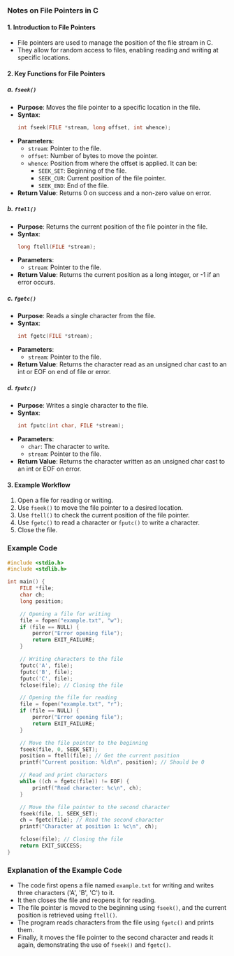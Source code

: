 ### Notes on File Pointers in C

#### 1. Introduction to File Pointers
- File pointers are used to manage the position of the file stream in C.
- They allow for random access to files, enabling reading and writing at specific locations.

#### 2. Key Functions for File Pointers

##### a. `fseek()`
- **Purpose**: Moves the file pointer to a specific location in the file.
- **Syntax**:
  ```c
  int fseek(FILE *stream, long offset, int whence);
  ```
- **Parameters**:
  - `stream`: Pointer to the file.
  - `offset`: Number of bytes to move the pointer.
  - `whence`: Position from where the offset is applied. It can be:
    - `SEEK_SET`: Beginning of the file.
    - `SEEK_CUR`: Current position of the file pointer.
    - `SEEK_END`: End of the file.
- **Return Value**: Returns 0 on success and a non-zero value on error.

##### b. `ftell()`
- **Purpose**: Returns the current position of the file pointer in the file.
- **Syntax**:
  ```c
  long ftell(FILE *stream);
  ```
- **Parameters**:
  - `stream`: Pointer to the file.
- **Return Value**: Returns the current position as a long integer, or -1 if an error occurs.

##### c. `fgetc()`
- **Purpose**: Reads a single character from the file.
- **Syntax**:
  ```c
  int fgetc(FILE *stream);
  ```
- **Parameters**:
  - `stream`: Pointer to the file.
- **Return Value**: Returns the character read as an unsigned char cast to an int or EOF on end of file or error.

##### d. `fputc()`
- **Purpose**: Writes a single character to the file.
- **Syntax**:
  ```c
  int fputc(int char, FILE *stream);
  ```
- **Parameters**:
  - `char`: The character to write.
  - `stream`: Pointer to the file.
- **Return Value**: Returns the character written as an unsigned char cast to an int or EOF on error.

#### 3. Example Workflow
1. Open a file for reading or writing.
2. Use `fseek()` to move the file pointer to a desired location.
3. Use `ftell()` to check the current position of the file pointer.
4. Use `fgetc()` to read a character or `fputc()` to write a character.
5. Close the file.

### Example Code

```c
#include <stdio.h>
#include <stdlib.h>

int main() {
    FILE *file;
    char ch;
    long position;

    // Opening a file for writing
    file = fopen("example.txt", "w");
    if (file == NULL) {
        perror("Error opening file");
        return EXIT_FAILURE;
    }

    // Writing characters to the file
    fputc('A', file);
    fputc('B', file);
    fputc('C', file);
    fclose(file); // Closing the file

    // Opening the file for reading
    file = fopen("example.txt", "r");
    if (file == NULL) {
        perror("Error opening file");
        return EXIT_FAILURE;
    }

    // Move the file pointer to the beginning
    fseek(file, 0, SEEK_SET);
    position = ftell(file); // Get the current position
    printf("Current position: %ld\n", position); // Should be 0

    // Read and print characters
    while ((ch = fgetc(file)) != EOF) {
        printf("Read character: %c\n", ch);
    }

    // Move the file pointer to the second character
    fseek(file, 1, SEEK_SET);
    ch = fgetc(file); // Read the second character
    printf("Character at position 1: %c\n", ch);

    fclose(file); // Closing the file
    return EXIT_SUCCESS;
}
```

### Explanation of the Example Code
- The code first opens a file named `example.txt` for writing and writes three characters ('A', 'B', 'C') to it.
- It then closes the file and reopens it for reading.
- The file pointer is moved to the beginning using `fseek()`, and the current position is retrieved using `ftell()`.
- The program reads characters from the file using `fgetc()` and prints them.
- Finally, it moves the file pointer to the second character and reads it again, demonstrating the use of `fseek()` and `fgetc()`.